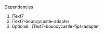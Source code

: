 Dependencies 
1. iText7
2. iText7-bouncycastle-adapter
3. Optional : iText7-bouncycastle-fips-adapter
